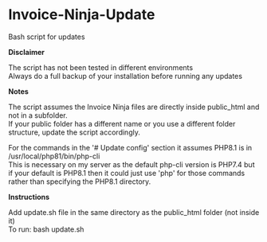 # Invoice-Ninja-Update
Bash script for updates

<b>Disclaimer</b>  

The script has not been tested in different environments  
Always do a full backup of your installation before running any updates

 
<b>Notes</b>  

The script assumes the Invoice Ninja files are directly inside public_html and not in a subfolder.  
If your public folder has a different name or you use a different folder structure, update the script accordingly.  
  
  
For the commands in the '# Update config' section it assumes PHP8.1 is in /usr/local/php81/bin/php-cli  
This is necessary on my server as the default php-cli version is PHP7.4 but if your default is PHP8.1 then it could just use 'php' for those commands rather than specifying the PHP8.1 directory.
  
<b>Instructions</b>  

Add update.sh file in the same directory as the public_html folder (not inside it)  
To run: bash update.sh  
